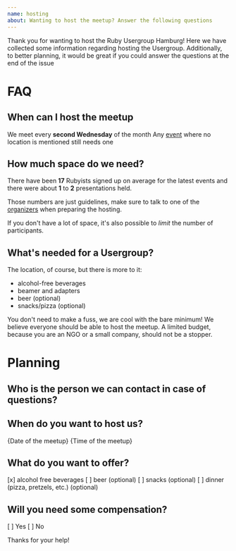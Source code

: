 ```yaml
---
name: hosting
about: Wanting to host the meetup? Answer the following questions
---
```


Thank you for wanting to host the Ruby Usergroup Hamburg!
Here we have collected some information regarding hosting the Usergroup.
Additionally, to better planning, it would be great if you could answer the questions at the end of the issue

# FAQ

## When can I host the meetup
We meet every **second Wednesday** of the month
Any [event](https://hamburg.onruby.de/#events) where no location is mentioned still needs one

## How much space do we need?
There have been **17** Rubyists signed up on average for the latest events and there were about **1** to **2** presentations held. 

Those numbers are just guidelines, make sure to talk to one of the [organizers](https://hamburg.onruby.de/#topics) when preparing the hosting.

If you don't have a lot of space, it's also possible to *limit* the number of participants.

## What's needed for a Usergroup?
The location, of course, but there is more to it:
 * alcohol-free beverages
 * beamer and adapters
 * beer (optional)
 * snacks/pizza (optional)

You don't need to make a fuss, we are cool with the bare minimum!
We believe everyone should be able to host the meetup. A limited budget, because you are an NGO or a small company, should not be a stopper.


# Planning

## Who is the person we can contact in case of questions?


## When do you want to host us?
{Date of the meetup} {Time of the meetup}

## What do you want to offer?
[x] alcohol free beverages
[ ] beer (optional)
[ ] snacks (optional) 
[ ] dinner (pizza, pretzels, etc.) (optional)

## Will you need some compensation?
[ ] Yes
[ ] No

Thanks for your help!
